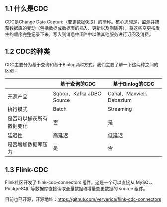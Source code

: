 ## 1.1 什么是CDC

CDC是Change Data Capture（变更数据获取）的简称。核心思想是，监测并捕获数据库的变动（包括数据或数据表的插入、更新以及删除等），将这些变更按发生的顺序完整记录下来，写入到消息中间件中以供其他服务进行订阅及消费。

## 1.2 CDC的种类

CDC主要分为基于查询和基于Binlog两种方式，我们主要了解一下这两种之间的区别：

|                          | 基于查询的CDC            | 基于Binlog的CDC          |
| ------------------------ | ------------------------ | ------------------------ |
| 开源产品                 | Sqoop、Kafka JDBC Source | Canal、Maxwell、Debezium |
| 执行模式                 | Batch                    | Streaming                |
| 是否可以捕获所有数据变化 | 否                       | 是                       |
| 延迟性                   | 高延迟                   | 低延迟                   |
| 是否增加数据库压力       | 是                       | 否                       |

## 1.3 Flink-CDC

Flink社区开发了 flink-cdc-connectors 组件，这是一个可以直接从 MySQL、PostgreSQL 等数据库直接读取全量数据和增量变更数据的 source 组件。

目前也已开源，开源地址：https://github.com/ververica/flink-cdc-connectors

